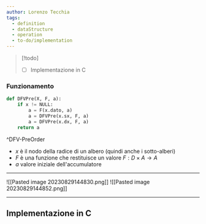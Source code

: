 ```yaml
---
author: Lorenzo Tecchia
tags:
  - definition
  - dataStructure
  - operation
  - to-do/implementation
---
```

>[!todo] 
>- [ ] Implementazione in C
### Funzionamento

```python
def DFVPre(X, F, a):
	if x != NULL:
		a = F(x.dato, a)
		a = DFVPre(x.sx, F, a)
		a = DFVPre(x.dx, F, a)
	return a
```
^DFV-PreOrder

- $x$ è il nodo della radice di un albero (quindi anche i sotto-alberi)
- $F$ è una funzione che restituisce un valore $F: D \times A \rightarrow A$
- $a$ valore iniziale dell'accumulatore
---
![[Pasted image 20230829144830.png]]
![[Pasted image 20230829144852.png]]

---
## Implementazione in C
```C
```